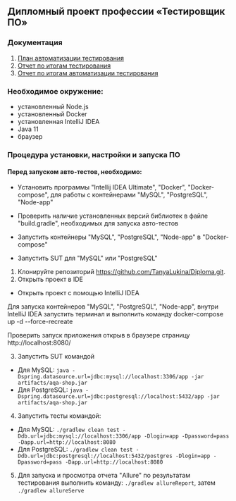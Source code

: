 ## Дипломный проект профессии «Тестировщик ПО»

### Документация
1. [План автоматизации тестирования](https://github.com/TanyaLukina/Diploma/blob/main/documentation/Plan.md)
2. [Отчет по итогам тестирования](https://github.com/TanyaLukina/Diploma/blob/main/documentation/Report.md)
3. [Отчет по итогам автоматизации тестирования](https://github.com/TanyaLukina/Diploma/blob/main/documentation/Summary.md)

### Необходимое окружение:
* установленный Node.js
* установленный Docker
* установленная IntelliJ IDEA
* Java 11
* браузер

### Процедура установки, настройки и запуска ПО

#### Перед запуском авто-тестов, необходимо:
* Уcтановить программы "Intellij IDEA Ultimate", "Docker", "Docker-compose", для работы с контейнерами "MySQL",
  "PostgreSQL", "Node-app"

* Проверить наличие установленных версий библиотек в файле "build.gradle",
  необходимых для запуска авто-тестов

* Запустить контейнеры "MySQL", "PostgreSQL", "Node-app" в "Docker-compose"

* Запустить SUT для "MySQL" или "PostgreSQL"

1. Клонируйте репозиторий https://github.com/TanyaLukina/Diploma.git.
2. Открыть проект в IDE
* Открыть проект с помощью IntelliJ IDEA

Для запуска контейнеров "MySQL", "PostgreSQL", "Node-app",
внутри IntelliJ IDEA запустить терминал и выполнить команду docker-compose up -d --force-recreate

Проверить запуск приложения открыв в браузере страницу http://localhost:8080/

3. Запустить SUT командой
* Для MySQL: ```java -Dspring.datasource.url=jdbc:mysql://localhost:3306/app -jar artifacts/aqa-shop.jar```
* Для PostgreSQL: ```java -Dspring.datasource.url=jdbc:postgresql://localhost:5432/app -jar artifacts/aqa-shop.jar```
4. Запустить тесты командой:
* Для MySQL: ```./gradlew clean test -Ddb.url=jdbc:mysql://localhost:3306/app -Dlogin=app -Dpassword=pass -Dapp.url=http://localhost:8080```
* Для PostgreSQL: ```./gradlew clean test -Ddb.url=jdbc:postgresql://localhost:5432/postgres -Dlogin=app -Dpassword=pass -Dapp.url=http://localhost:8080```
5. Для запуска и просмотра отчета "Allure" по результатам тестирования выполнить команду:
   ```./gradlew allureReport```, затем ```./gradlew allureServe```
  

